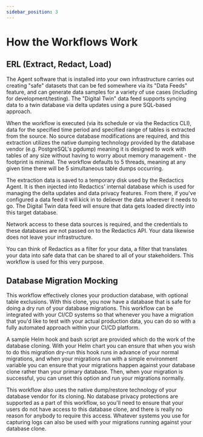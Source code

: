 ```yaml
---
sidebar_position: 3
---
```


# How the Workflows Work

## ERL (Extract, Redact, Load)

The Agent software that is installed into your own infrastructure carries out creating "safe" datasets that can be fed somewhere via its "Data Feeds" feature, and can generate data samples for a variety of use cases (including for development/testing). The "Digital Twin" data feed supports syncing data to a twin database via delta updates using a pure SQL-based approach.

When the workflow is executed (via its schedule or via the Redactics CLI), data for the specified time period and specified range of tables is extracted from the source. No source database modifications are required, and this extraction utilizes the native dumping technology provided by the database vendor (e.g. PostgreSQL's pgdump) meaning it is designed to work with tables of any size without having to worry about memory management - the footprint is minimal. The workflow defaults to 5 threads, meaning at any given time there will be 5 simultaneous table dumps occurring.

The extraction data is saved to a temporary disk used by the Redactics Agent. It is then injected into Redactics' internal database which is used for managing the delta updates and data privacy features. From there, if you've configured a data feed it will kick in to deliever the data wherever it needs to go. The Digital Twin data feed will ensure that data gets loaded directly into this target database.

Network access to these data sources is required, and the credentials to these databases are not passed on to the Redactics API. Your data likewise does not leave your infrastructure.

You can think of Redactics as a filter for your data, a filter that translates your data into safe data that can be shared to all of your stakeholders. This workflow is used for this very purpose.

## Database Migration Mocking

This workflow effectively clones your production database, with optional table exclusions. With this clone, you now have a database that is safe for doing a dry run of your database migrations. This workflow can be integrated with your CI/CD systems so that whenever you have a migration that you'd like to test with your actual production data, you can do so with a fully automated approach within your CI/CD platform.

A sample Helm hook and bash script are provided which do the work of the database cloning. With your Helm chart you can ensure that when you wish to do this migration dry-run this hook runs in advance of your normal migrations, and when your migrations run with a simple environment variable you can ensure that your migrations happen against your database clone rather than your primary database. Then, when your migration is successful, you can unset this option and run your migrations normally.

This workflow also uses the native dump/restore technology of your database vendor for its cloning. No database privacy protections are supported as a part of this workflow, so you'll need to ensure that your users do not have access to this database clone, and there is really no reason for anybody to require this access. Whatever systems you use for capturing logs can also be used with your migrations running against your database clone.